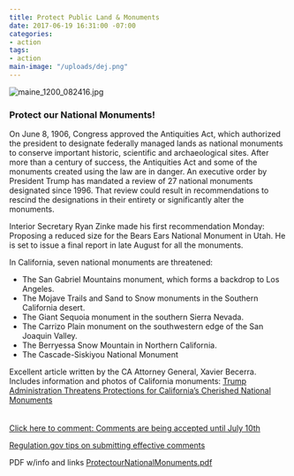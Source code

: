```yaml
---
title: Protect Public Land & Monuments
date: 2017-06-19 16:31:00 -07:00
categories:
- action
tags:
- action
main-image: "/uploads/dej.png"
---
```


![maine_1200_082416.jpg](/uploads/maine_1200_082416.jpg)

### Protect our National Monuments!

On June 8, 1906, Congress approved the Antiquities Act, which authorized the president to designate federally managed lands as national monuments to conserve important historic, scientific and archaeological sites. After more than a century of success, the Antiquities Act and some of the monuments created using the law are in danger. An executive order by President Trump has mandated a review of 27 national monuments designated since 1996. That review could result in recommendations to rescind the designations in their entirety or significantly alter the monuments.

Interior Secretary Ryan Zinke made his first recommendation Monday: Proposing a reduced size for the Bears Ears National Monument in Utah. He is set to issue a final report in late August for all the monuments.

In California, seven national monuments are threatened:
* The San Gabriel Mountains monument, which forms a backdrop to Los Angeles.
* The Mojave Trails and Sand to Snow monuments in the Southern California desert.
* The Giant Sequoia monument in the southern Sierra Nevada.
* The Carrizo Plain monument on the southwestern edge of the San Joaquin Valley.
* The Berryessa Snow Mountain in Northern California.
* The Cascade-Siskiyou National Monument

Excellent article written by the CA Attorney General, Xavier Becerra.
 Includes information and photos of California monuments:  [Trump Administration Threatens Protections for California’s Cherished National Monuments](https://medium.com/@AGBecerra/trump-administration-threatens-protections-for-californias-cherished-national-monuments-22dcf519975e)
<br>
<br>
<br>
[Click here to comment: Comments are being accepted until July 10th](https://www.regulations.gov/comment?D=DOI-2017-0002-0001)
<br>

[Regulation.gov tips on submitting effective comments](https://www.regulations.gov/docs/Tips_For_Submitting_Effective_Comments.pdf)

PDF w/info and links [ProtectourNationalMonuments.pdf](/uploads/ProtectourNationalMonuments.pdf)
